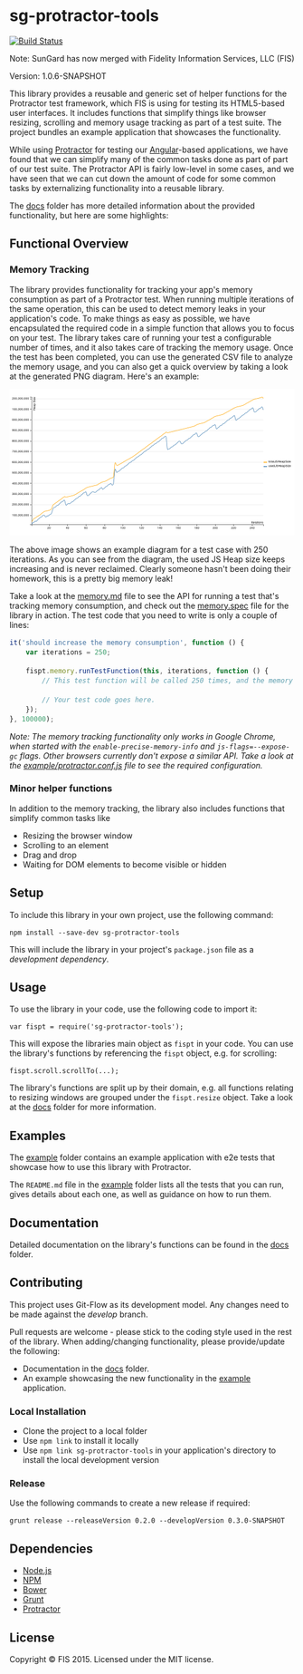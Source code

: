 # sg-protractor-tools

[![Build Status](https://travis-ci.org/SunGard-Labs/sg-protractor-tools.svg)](https://travis-ci.org/SunGard-Labs/sg-protractor-tools)

Note: SunGard has now merged with Fidelity Information Services, LLC (FIS)

Version: 1.0.6-SNAPSHOT

This library provides a reusable and generic set of helper functions for the Protractor test framework, which FIS is using for testing its HTML5-based user interfaces. It includes functions that simplify things like browser resizing, scrolling and memory usage tracking as part of a test suite. The project bundles an example application that showcases the functionality.

While using [Protractor](https://github.com/angular/protractor) for testing our [Angular](https://angularjs.org/)-based applications, we have found that we can simplify many of the common tasks done as part of part of our test suite. The Protractor API is fairly low-level in some cases, and we have seen that we can cut down the amount of code for some common tasks by externalizing functionality into a reusable library.

The [docs](docs) folder has more detailed information about the provided functionality, but here are some highlights:

## Functional Overview

### Memory Tracking

The library provides functionality for tracking your app's memory consumption as part of a Protractor test. When running multiple iterations of the same operation, this can be used to detect memory leaks in your application's code. To make things as easy as possible, we have encapsulated the required code in a simple function that allows you to focus on your test. The library takes care of running your test a configurable number of times, and it also takes care of tracking the memory usage. Once the test has been completed, you can use the generated CSV file to analyze the memory usage, and you can also get a quick overview by taking a look at the generated PNG diagram. Here's an example:

![An example memory diagram](docs/images/memory-generated.png)

The above image shows an example diagram for a test case with 250 iterations. As you can see from the diagram, the used JS Heap size keeps increasing and is never reclaimed. Clearly someone hasn't been doing their homework, this is a pretty big memory leak!

Take a look at the [memory.md](docs/memory.md) file to see the API for running a test that's tracking memory consumption, and check out the [memory.spec](example/test/e2e/memory.spec) file for the library in action. The test code that you need to write is only a couple of lines:

```javascript
it('should increase the memory consumption', function () {
    var iterations = 250;

    fispt.memory.runTestFunction(this, iterations, function () {
        // This test function will be called 250 times, and the memory is measured after each iteration.

        // Your test code goes here.
    });
}, 100000);
```

*Note: The memory tracking functionality only works in Google Chrome, when started with the `enable-precise-memory-info` and `js-flags=--expose-gc` flags. Other browsers currently don't expose a similar API. Take a look at the [example/protractor.conf.js](example/protractor.conf.js) file to see the required configuration.*

### Minor helper functions

In addition to the memory tracking, the library also includes functions that simplify common tasks like

* Resizing the browser window
* Scrolling to an element
* Drag and drop
* Waiting for DOM elements to become visible or hidden

## Setup

To include this library in your own project, use the following command:

```
npm install --save-dev sg-protractor-tools
```

This will include the library in your project's `package.json` file as a _development dependency_.

## Usage

To use the library in your code, use the following code to import it:

```
var fispt = require('sg-protractor-tools');
```

This will expose the libraries main object as `fispt` in your code. You can use the library's functions by referencing the `fispt` object, e.g. for scrolling:

```
fispt.scroll.scrollTo(...);
```

The library's functions are split up by their domain, e.g. all functions relating to resizing windows are grouped under the `fispt.resize` object. Take a look at the [docs](docs) folder for more information.

## Examples

The [example](example) folder contains an example application with e2e tests that showcase how to use this library with Protractor.

The `README.md` file in the [example](example) folder lists all the tests that you can run, gives details about each one, as well as guidance on how to run them.

## Documentation

Detailed documentation on the library's functions can be found in the [docs](docs) folder.

## Contributing

This project uses Git-Flow as its development model. Any changes need to be made against the _develop_ branch.

Pull requests are welcome - please stick to the coding style used in the rest of the library. When adding/changing functionality, please provide/update the following:

* Documentation in the [docs](docs) folder.
* An example showcasing the new functionality in the [example](example) application.

### Local Installation

 * Clone the project to a local folder
 * Use `npm link` to install it locally
 * Use `npm link sg-protractor-tools` in your application's directory to install the local development version

### Release

Use the following commands to create a new release if required:

```
grunt release --releaseVersion 0.2.0 --developVersion 0.3.0-SNAPSHOT
```

## Dependencies

- [Node.js](http://nodejs.org/)
- [NPM](https://npmjs.org/)
- [Bower](http://bower.io/)
- [Grunt](http://gruntjs.com/)
- [Protractor](https://github.com/angular/protractor)

## License

Copyright © FIS 2015. Licensed under the MIT license.
